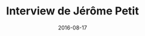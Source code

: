 ---
title: Interview de Jérôme Petit
tags: [Interview]
direct_link: https://java.developpez.com/interview/jugsummercamp2016/jerome-petit/
image: /images/jeromepetit.jpg
description: Dans le cadre de la conférence JUG Summer Camp 2016, Jérôme Petit présente son parcours, son implication à l'événement, le mode opératoire pour la sélection des présentations et quelques aspects pratiques.
category: Article
date: 2016-08-17
---
